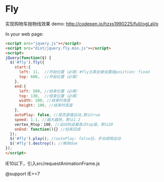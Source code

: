 # Fly

实现购物车抛物线效果
demo: http://codepen.io/hzxs1990225/full/ogLaVp

In your web page:

```html
<script src="jquery.js"></script>
<script src="dist/jquery.fly.min.js"></script>
<script>
jQuery(function($) {
  $('#fly').fly({
    start:{
      left: 11,  //开始位置（必填）#fly元素会被设置成position: fixed
      top: 600,  //开始位置（必填）
    },
    end:{
      left: 500, //结束位置（必填）
      top: 130,  //结束位置（必填）
      width: 100, //结束时高度
      height: 100, //结束时高度
    },
    autoPlay: false, //是否直接运动,默认true
    speed: 1.1, //越大越快，默认1.2
    vertex_Rtop：100, //运动轨迹最高点top值，默认20
    onEnd: function(){} //结束回调
  });
  $('#fly').play(); //autoPlay: false后，手动调用运动
  $('#fly').destroy(); //移除dom
});
</script>
```
IE10以下，引入src/requestAnimationFrame.js

@support IE>=7




